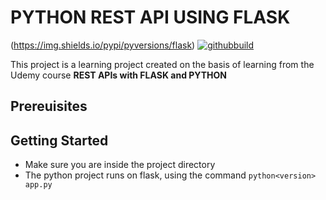 # PYTHON REST API USING FLASK

(https://img.shields.io/pypi/pyversions/flask)
[![githubbuild](https://img.shields.io/appveyor/build/gruntjs/grunt)](https://img.shields.io/appveyor/build/gruntjs/grunt)

This project is a learning project created on the basis of learning from the Udemy course **REST APIs with FLASK and PYTHON**

## Prereuisites


## Getting Started

- Make sure you are inside the project directory
- The python project runs on flask, using the command `python<version> app.py`

